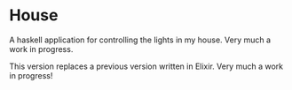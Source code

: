 # House

A haskell application for controlling the lights in my house.
Very much a work in progress.

This version replaces a previous version written in Elixir.
Very much a work in progress!
